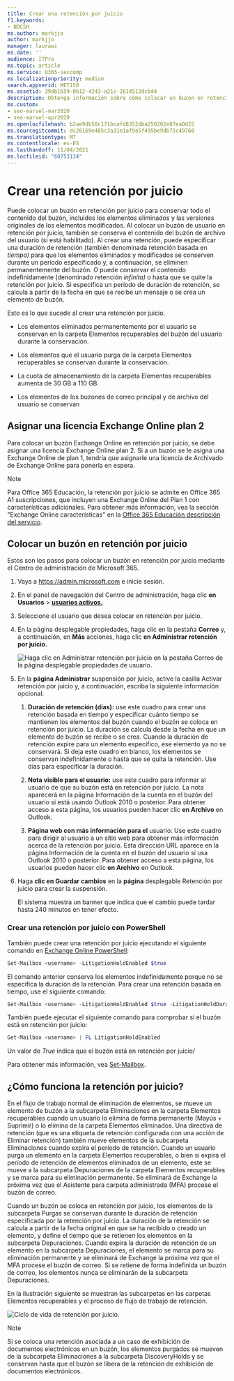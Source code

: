 ```yaml
---
title: Crear una retención por juicio
f1.keywords:
- NOCSH
ms.author: markjjo
author: markjjo
manager: laurawi
ms.date: ''
audience: ITPro
ms.topic: article
ms.service: O365-seccomp
ms.localizationpriority: medium
search.appverid: MET150
ms.assetid: 39db1659-0b12-4243-a21c-2614512dcb44
description: Obtenga información sobre cómo colocar un buzón en retención por juicio, conservando todo el contenido del buzón durante una investigación.
ms.custom:
- seo-marvel-mar2020
- seo-marvel-apr2020
ms.openlocfilehash: b2ae9db50c171bcafd8352dba250202e07ea0d25
ms.sourcegitcommit: dc26169e485c3a31e1af9a5f495be9db75c49760
ms.translationtype: MT
ms.contentlocale: es-ES
ms.lasthandoff: 11/04/2021
ms.locfileid: "60753134"
---
```

# <a name="create-a-litigation-hold"></a>Crear una retención por juicio

Puede colocar un buzón en retención por juicio para conservar todo el contenido del buzón, incluidos los elementos eliminados y las versiones originales de los elementos modificados. Al colocar un buzón de usuario en retención por juicio, también se conserva el contenido del buzón de archivo del usuario (si está habilitado). Al crear una retención, puede especificar una duración de retención (también denominada retención basada en *tiempo)* para que los elementos eliminados y modificados se conserven durante un período especificado y, a continuación, se eliminen permanentemente del buzón. O puede conservar el contenido indefinidamente (denominado retención *infinita)* o hasta que se quite la retención por juicio. Si especifica un período de duración de retención, se calcula a partir de la fecha en que se recibe un mensaje o se crea un elemento de buzón. 
  
Esto es lo que sucede al crear una retención por juicio.
  
- Los elementos eliminados permanentemente por el usuario se conservan en la carpeta Elementos recuperables del buzón del usuario durante la conservación.

- Los elementos que el usuario purga de la carpeta Elementos recuperables se conservan durante la conservación.

- La cuota de almacenamiento de la carpeta Elementos recuperables aumenta de 30 GB a 110 GB.

- Los elementos de los buzones de correo principal y de archivo del usuario se conservan

## <a name="assign-an-exchange-online-plan-2-license"></a>Asignar una licencia Exchange Online plan 2

Para colocar un buzón Exchange Online en retención por juicio, se debe asignar una licencia Exchange Online plan 2. Si a un buzón se le asigna una Exchange Online de plan 1, tendría que asignarle una licencia de Archivado de Exchange Online para ponerla en espera.

> [!NOTE]
> Para Office 365 Educación, la retención por juicio se admite en Office 365 A1 suscripciones, que incluyen una Exchange Online del Plan 1 con características adicionales. Para obtener más información, vea la sección "Exchange Online características" en la [Office 365 Educación descripción del servicio](/office365/servicedescriptions/office-365-platform-service-description/office-365-education#exchange-online-features).

## <a name="place-a-mailbox-on-litigation-hold"></a>Colocar un buzón en retención por juicio

Estos son los pasos para colocar un buzón en retención por juicio mediante el Centro de administración de Microsoft 365.

1. Vaya a <https://admin.microsoft.com> e inicie sesión.

2. En el panel de navegación del Centro de administración, haga clic **en Usuarios**  >  <a href="https://go.microsoft.com/fwlink/p/?linkid=834822" target="_blank">**usuarios activos.**</a>

3. Seleccione el usuario que desea colocar en retención por juicio.

4. En la página desplegable propiedades, haga clic en la pestaña **Correo** y, a continuación, en **Más** acciones, haga clic **en Administrar retención por juicio.**

   ![Haga clic en Administrar retención por juicio en la pestaña Correo de la página desplegable propiedades de usuario.](../media/M365AdminCenterLitHold1.png)

5. En la **página Administrar** suspensión  por juicio, active la casilla Activar retención por juicio y, a continuación, escriba la siguiente información opcional:

    1. **Duración de retención (días):** use este cuadro para crear una retención basada en tiempo y especificar cuánto tiempo se mantienen los elementos del buzón cuando el buzón se coloca en retención por juicio. La duración se calcula desde la fecha en que un elemento de buzón se recibe o se crea. Cuando la duración de retención expire para un elemento específico, ese elemento ya no se conservará. Si deja este cuadro en blanco, los elementos se conservan indefinidamente o hasta que se quita la retención. Use días para especificar la duración.

    2. **Nota visible para el usuario:** use este cuadro para informar al usuario de que su buzón está en retención por juicio. La nota aparecerá en la página Información de la cuenta en el buzón del usuario si está usando Outlook 2010 o posterior. Para obtener acceso a esta página, los usuarios pueden hacer clic **en Archivo** en Outlook.

    3. **Página web con más información para el** usuario: Use este cuadro para dirigir al usuario a un sitio web para obtener más información acerca de la retención por juicio. Esta dirección URL aparece en la página Información de la cuenta en el buzón del usuario si usa Outlook 2010 o posterior. Para obtener acceso a esta página, los usuarios pueden hacer clic **en Archivo** en Outlook.

6. Haga **clic en Guardar cambios** en la **página** desplegable Retención por juicio para crear la suspensión.

   El sistema muestra un banner que indica que el cambio puede tardar hasta 240 minutos en tener efecto.

### <a name="create-a-litigation-hold-using-powershell"></a>Crear una retención por juicio con PowerShell

También puede crear una retención por juicio ejecutando el siguiente comando en [Exchange Online PowerShell](/powershell/exchange/connect-to-exchange-online-powershell):

```powershell
Set-Mailbox <username> -LitigationHoldEnabled $true
```

El comando anterior conserva los elementos indefinidamente porque no se especifica la duración de la retención. Para crear una retención basada en tiempo, use el siguiente comando:

```powershell
Set-Mailbox <username> -LitigationHoldEnabled $true -LitigationHoldDuration <number of days>
```

También puede ejecutar el siguiente comando para comprobar si el buzón está en retención por juicio:

```powershell
Get-Mailbox <username> | FL LitigationHoldEnabled
```

Un valor de *True* indica que el buzón está en retención por juicio/

Para obtener más información, vea [Set-Mailbox](/powershell/module/exchange/set-mailbox).

## <a name="how-does-litigation-hold-work"></a>¿Cómo funciona la retención por juicio?

En el flujo de trabajo normal de eliminación de elementos, se mueve un elemento de buzón a la subcarpeta Eliminaciones en la carpeta Elementos recuperables cuando un usuario lo elimina de forma permanente (Mayús + Suprimir) o lo elimina de la carpeta Elementos eliminados. Una directiva de retención (que es una etiqueta de retención configurada con una acción de Eliminar retención) también mueve elementos de la subcarpeta Eliminaciones cuando expira el período de retención. Cuando un usuario purga un elemento en la carpeta Elementos recuperables, o bien si expira el período de retención de elementos eliminados de un elemento, este se mueve a la subcarpeta Depuraciones de la carpeta Elementos recuperables y se marca para su eliminación permanente. Se eliminará de Exchange la próxima vez que el Asistente para carpeta administrada (MFA) procese el buzón de correo.

Cuando un buzón se coloca en retención por juicio, los elementos de la subcarpeta Purgas se conservan durante la duración de retención especificada por la retención por juicio. La duración de la retención se calcula a partir de la fecha original en que se ha recibido o creado un elemento, y define el tiempo que se retienen los elementos en la subcarpeta Depuraciones. Cuando expira la duración de retención de un elemento en la subcarpeta Depuraciones, el elemento se marca para su eliminación permanente y se eliminará de Exchange la próxima vez que el MFA procese el buzón de correo. Si se retiene de forma indefinida un buzón de correo, los elementos nunca se eliminarán de la subcarpeta Depuraciones.

En la ilustración siguiente se muestran las subcarpetas en las carpetas Elementos recuperables y el proceso de flujo de trabajo de retención.

![Ciclo de vida de retención por juicio.](../media/LitigationHoldLifeCycle.png)

> [!NOTE]
> Si se coloca una retención asociada a un caso de exhibición de documentos electrónicos en un buzón, los elementos purgados se mueven de la subcarpeta Eliminaciones a la subcarpeta DiscoveryHolds y se conservan hasta que el buzón se libera de la retención de exhibición de documentos electrónicos.
